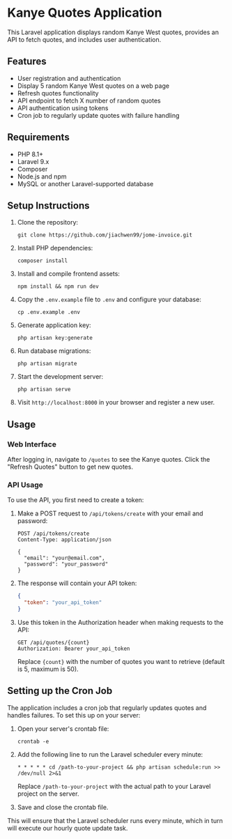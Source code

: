 # Kanye Quotes Application

This Laravel application displays random Kanye West quotes, provides an API to fetch quotes, and includes user authentication.

## Features

- User registration and authentication
- Display 5 random Kanye West quotes on a web page
- Refresh quotes functionality
- API endpoint to fetch X number of random quotes
- API authentication using tokens
- Cron job to regularly update quotes with failure handling

## Requirements

- PHP 8.1+
- Laravel 9.x
- Composer
- Node.js and npm
- MySQL or another Laravel-supported database

## Setup Instructions

1. Clone the repository:
   ```
   git clone https://github.com/jiachwen99/jome-invoice.git
   ```

2. Install PHP dependencies:
   ```
   composer install
   ```

3. Install and compile frontend assets:
   ```
   npm install && npm run dev
   ```

4. Copy the `.env.example` file to `.env` and configure your database:
   ```
   cp .env.example .env
   ```

5. Generate application key:
   ```
   php artisan key:generate
   ```

6. Run database migrations:
   ```
   php artisan migrate
   ```

7. Start the development server:
   ```
   php artisan serve
   ```

8. Visit `http://localhost:8000` in your browser and register a new user.

## Usage

### Web Interface

After logging in, navigate to `/quotes` to see the Kanye quotes. Click the "Refresh Quotes" button to get new quotes.

### API Usage

To use the API, you first need to create a token:

1. Make a POST request to `/api/tokens/create` with your email and password:
   ```
   POST /api/tokens/create
   Content-Type: application/json

   {
     "email": "your@email.com",
     "password": "your_password"
   }
   ```

2. The response will contain your API token:
   ```json
   {
     "token": "your_api_token"
   }
   ```

3. Use this token in the Authorization header when making requests to the API:
   ```
   GET /api/quotes/{count}
   Authorization: Bearer your_api_token
   ```

   Replace `{count}` with the number of quotes you want to retrieve (default is 5, maximum is 50).

## Setting up the Cron Job

The application includes a cron job that regularly updates quotes and handles failures. To set this up on your server:

1. Open your server's crontab file:
   ```
   crontab -e
   ```

2. Add the following line to run the Laravel scheduler every minute:
   ```
   * * * * * cd /path-to-your-project && php artisan schedule:run >> /dev/null 2>&1
   ```
   Replace `/path-to-your-project` with the actual path to your Laravel project on the server.

3. Save and close the crontab file.

This will ensure that the Laravel scheduler runs every minute, which in turn will execute our hourly quote update task.
